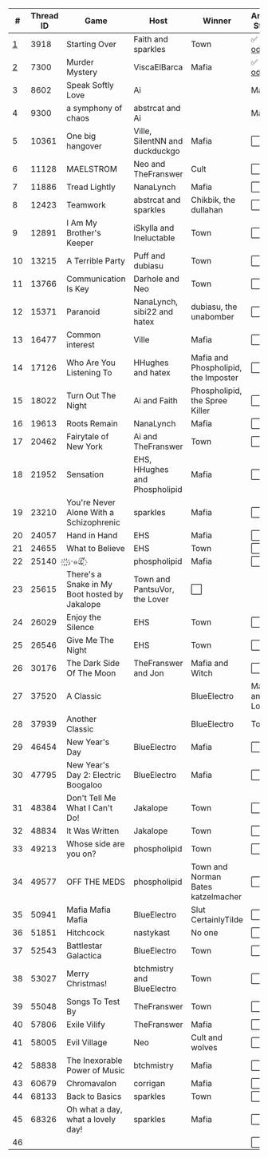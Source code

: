 | # | Thread ID | Game | Host | Winner | Archive Status |
| ------------- | ------------- | ------------- | ------------- | ------------- | ------------- |
| [1](1) | 3918 | Starting Over | Faith and sparkles | Town | :white_check_mark: [xlsx](../../../raw/main/red/1/spreadsheet.xlsx) \| [ods](../../../raw/main/red/1/spreadsheet.ods) |
| [2](2) | 7300 | Murder Mystery | ViscaElBarca | Mafia | :white_check_mark: [xlsx](../../../raw/main/red/2/spreadsheet.xlsx) \| [ods](../../../raw/main/red/2/spreadsheet.ods) |
| 3 | 8602 | Speak Softly Love | Ai |  | Mafia | :white_large_square: |
| 4 | 9300 | a symphony of chaos | abstrcat and Ai |  | Mafia | :white_large_square: |
| 5 | 10361 | One big hangover | Ville, SilentNN and duckduckgo | Mafia | :white_large_square: |
| 6 | 11128 | MAELSTROM | Neo and TheFranswer | Cult | :white_large_square: |
| 7 | 11886 | Tread Lightly | NanaLynch | Mafia | :white_large_square: |
| 8 | 12423 | Teamwork | abstrcat and sparkles | Chikbik, the dullahan | :white_large_square: |
| 9 | 12891 | I Am My Brother's Keeper | iSkylla and Ineluctable | Town | :white_large_square: |
| 10 | 13215 | A Terrible Party | Puff and dubiasu | Town | :white_large_square: |
| 11 | 13766 | Communication Is Key | Darhole and Neo | Town | :white_large_square: |
| 12 | 15371 | Paranoid | NanaLynch, sibi22 and hatex | dubiasu, the unabomber | :white_large_square: |
| 13 | 16477 | Common interest | Ville | Mafia | :white_large_square: |
| 14 | 17126 | Who Are You Listening To | HHughes and hatex | Mafia and Phospholipid, the Imposter | :white_large_square: |
| 15 | 18022 | Turn Out The Night | Ai and Faith | Phospholipid, the Spree Killer | :white_large_square: |
| 16 | 19613 | Roots Remain | NanaLynch | Mafia | :white_large_square: |
| 17 | 20462 | Fairytale of New York | Ai and TheFranswer | Town | :white_large_square: |
| 18 | 21952 | Sensation | EHS, HHughes and Phospholipid | Mafia | :white_large_square: |
| 19 | 23210 | You're Never Alone With a Schizophrenic | sparkles | Mafia | :white_large_square: |
| 20 | 24057 | Hand in Hand | EHS | Mafia | :white_large_square: |
| 21 | 24655 | What to Believe | EHS | Town | :white_large_square: |
| 22 | 25140 |  ҉ ҉​.​·๑ඕั ҉  | phospholipid | Mafia | :white_large_square: |
| 23 | 25615 | There's a Snake in My Boot hosted by Jakalope | Town and PantsuVor, the Lover | :white_large_square: |
| 24 | 26029 | Enjoy the Silence | EHS | Town | :white_large_square: |
| 25 | 26546 | Give Me The Night | EHS | Town | :white_large_square: |
| 26 | 30176 | The Dark Side Of The Moon | TheFranswer and Jon | Mafia and Witch | :white_large_square: |
| 27 | 37520 | A Classic | | BlueElectro | Mafia and Lovers | :white_large_square: |
| 28 | 37939 | Another Classic | | BlueElectro | Town | :white_large_square: |
| 29 | 46454 | New Year's Day | BlueElectro | Mafia | :white_large_square: |
| 30 | 47795 | New Year's Day 2: Electric Boogaloo | BlueElectro | Mafia | :white_large_square: |
| 31 | 48384 | Don't Tell Me What I Can't Do! | Jakalope | Town | :white_large_square: |
| 32 | 48834 | It Was Written | Jakalope | Town | :white_large_square: |
| 33 | 49213 | Whose side are you on? | phospholipid | Town | :white_large_square: |
| 34 | 49577 | OFF THE MEDS | phospholipid | Town and Norman Bates katzelmacher | :white_large_square: |
| 35 | 50941 | Mafia Mafia Mafia | BlueElectro | Slut CertainlyTilde | :white_large_square: |
| 36 | 51851 | Hitchcock | nastykast | No one | :white_large_square: |
| 37 | 52543 | Battlestar Galactica | BlueElectro | Town | :white_large_square: |
| 38 | 53027 | Merry Christmas! | btchmistry and BlueElectro | Town | :white_large_square: |
| 39 | 55048 | Songs To Test By | TheFranswer | Town | :white_large_square: |
| 40 | 57806 | Exile Vilify | TheFranswer | Mafia | :white_large_square: |
| 41 | 58005 | Evil Village | Neo | Cult and wolves | :white_large_square: |
| 42 | 58838 | The Inexorable Power of Music | btchmistry | Mafia | :white_large_square: |
| 43 | 60679 | Chromavalon | corrigan | Mafia | :white_large_square: |
| 44 | 68133 | Back to Basics | sparkles | Town | :white_large_square: |
| 45 | 68326 | Oh what a day, what a lovely day! | sparkles | Mafia | :white_large_square: |
| 46 |  |  |  |  | :white_large_square: |
